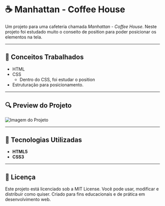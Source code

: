 # ☕ Manhattan - Coffee House

Um projeto para uma cafeteria chamada _Manhattan - Coffee House_. Neste projeto foi estudado muito o conseito de position para poder posicionar os elementos na tela.

---

## 🧠 Conceitos Trabalhados

- HTML
- CSS
  - Dentro do CSS, foi estudar o position
- Estruturação para posicionamento.

---

## 🔍 Preview do Projeto

![Imagem do Projeto](assets/screencapture-127-0-0-1-5500-index-html-2025-05-14-16_30_11.png)

---

## 🧱 Tecnologias Utilizadas

- **HTML5**
- **CSS3**

---

## 📄 Licença

Este projeto está licenciado sob a MIT License.
Você pode usar, modificar e distribuir como quiser. Criado para fins educacionais e de prática em desenvolvimento web.
